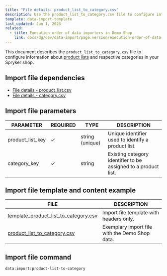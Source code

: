 ```yaml
---
title: "File details: product_list_to_category.csv"
description: Use the product_list_to_category.csv file to configure information about product lists and respective categories in your Spryker shop.
template: data-import-template
last_updated: Jun 1, 2023
related:
  - title: Execution order of data importers in Demo Shop
    link: docs/dg/dev/data-import/page.version/execution-order-of-data-importers.html
---
```


This document describes the `product_list_to_category.csv` file to configure information about [product lists](/docs/pbc/all/product-information-management/{{page.version}}/base-shop/feature-overviews/product-lists-feature-overview.html) and respective categories in your Spryker shop.

## Import file dependencies

- [File details - product_list.csv](/docs/pbc/all/product-information-management/{{page.version}}/base-shop/import-and-export-data/file-details-product-list.csv.html)
- [File details - category.csv](/docs/pbc/all/product-information-management/{{page.version}}/base-shop/import-and-export-data/categories-data-import/import-file-details-category.csv.html)

## Import file parameters

| PARAMETER | REQUIRED |  TYPE | DESCRIPTION |
| --- | --- | --- | --- |
| product_list_key | &check; | string (unique) | Unique identifier used to identify a product list. |
| category_key | &check; | string | Existing category identifier to be assigned to a product list. |

## Import file template and content example

| FILE | DESCRIPTION |
|---|---|
| [template_product_list_to_category.csv](https://spryker.s3.eu-central-1.amazonaws.com/docs/pbc/all/product-information-management/base-shop/import-and-export-data/file-details-product-list-to-category.csv.md/template_product_list_to_category.csv) | Import file template with headers only. |
| [product_list_to_category.csv](https://spryker.s3.eu-central-1.amazonaws.com/docs/pbc/all/product-information-management/base-shop/import-and-export-data/file-details-product-list-to-category.csv.md/product_list_to_category.csv) | Exemplary import file with the Demo Shop data. |

## Import file command

```bash
data:import:product-list-to-category
```